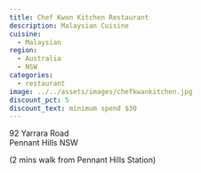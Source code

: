 ```yaml
---
title: Chef Kwon Kitchen Restaurant
description: Malaysian Cuisine
cuisine:
  - Malaysian
region:
  - Australia
  - NSW
categories:
  - restaurant
image: ../../assets/images/chefkwankitchen.jpg
discount_pct: 5
discount_text: minimum spend $30
---
```


92 Yarrara Road  
Pennant Hills NSW

(2 mins walk from Pennant Hills Station)
